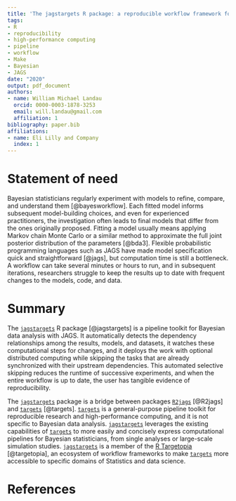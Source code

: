 ```yaml
---
title: 'The jagstargets R package: a reproducible workflow framework for Bayesian data analysis with JAGS'
tags:
- R
- reproducibility
- high-performance computing
- pipeline
- workflow
- Make
- Bayesian
- JAGS
date: "2020"
output: pdf_document
authors:
- name: William Michael Landau
  orcid: 0000-0003-1878-3253
  email: will.landau@gmail.com
  affiliation: 1
bibliography: paper.bib
affiliations:
- name: Eli Lilly and Company
  index: 1
---
```


# Statement of need

Bayesian statisticians regularly experiment with models to refine, compare, and understand them [@bayesworkflow]. Each fitted model informs subsequent model-building choices, and even for experienced practitioners, the investigation often leads to final models that differ from the ones originally proposed. Fitting a model usually means applying Markov chain Monte Carlo or a similar method to approximate the full joint posterior distribution of the parameters [@bda3]. Flexible probabilistic programming languages such as JAGS have made model specification quick and straightforward [@jags], but computation time is still a bottleneck. A workflow can take several minutes or hours to run, and in subsequent iterations, researchers struggle to keep the results up to date with frequent changes to the models, code, and data.

# Summary

The [`jagstargets`](https://github.com/wlandau/jagstargets) R package [@jagstargets] is a pipeline toolkit for Bayesian data analysis with JAGS. It automatically detects the dependency relationships among the results, models, and datasets, it watches these computational steps for changes, and it deploys the work with optional distributed computing while skipping the tasks that are already synchronized with their upstream dependencies. This automated selective skipping reduces the runtime of successive experiments, and when the entire workflow is up to date, the user has tangible evidence of reproducibility.

The [`jagstargets`](https://github.com/wlandau/jagstargets) package is a bridge between packages [`R2jags`](https://github.com/suyusung/R2jags) [@R2jags] and [`targets`](https://github.com/wlandau/targets) [@targets]. [`targets`](https://github.com/wlandau/targets) is a general-purpose pipeline toolkit for reproducible research and high-performance computing, and it is not specific to Bayesian data analysis. [`jagstargets`](https://github.com/wlandau/jagstargets) leverages the existing capabilities of [`targets`](https://github.com/wlandau/targets) to more easily and concisely express computational pipelines for Bayesian statisticians, from single analyses or large-scale simulation studies. [`jagstargets`](https://github.com/wlandau/targets) is a member of the [R Targetopia](https://wlandau.github.io/targetopia) [@targetopia], an ecosystem of workflow frameworks to make [`targets`](https://github.com/wlandau/targets) more accessible to specific domains of Statistics and data science.

# References
